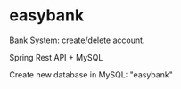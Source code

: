 # easybank
Bank System: create/delete account.

Spring Rest API + MySQL

Create new database in MySQL: "easybank"
